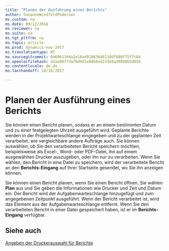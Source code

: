 ```yaml
---
title: "Planen der Ausführung eines Berichts"
author: SusanneWindfeldPedersen
ms.custom: na
ms.date: 09/22/2016
ms.reviewer: na
ms.suite: na
ms.tgt_pltfrm: na
ms.topic: article
ms.prod: dynamics-nav-2017
ms.translationtype: HT
ms.sourcegitcommit: 6b60b1344a1e18ad91863046110df880f75f7c04
ms.openlocfilehash: d3aa98ffdaf6d9d1e88b6ed233e8a38808b5d05b
ms.contentlocale: de-de
ms.lasthandoff: 10/16/2017

---
```

    
# <a name="schedule-a-report-to-run"></a>Planen der Ausführung eines Berichts
Sie können einen Bericht planen, sodass er an einem bestimmten Datum und zu einer festgelegten Uhrzeit ausgeführt wird. Geplante Berichte werden in der Projektwarteschlange eingegeben und zu der geplanten Zeit verarbeitet, wie vergleichbare andere Aufträge auch. Sie können auswählen, ob Sie den verarbeiteten Bericht speichern möchten, beispielsweise als Excel-, Word- oder PDF-Datei, ihn auf einem ausgewählten Drucker auszugeben, oder ihn nur zu verarbeiten. Wenn Sie wählen, den Bericht in eine Datei zu speichern, wird der verarbeitete Bericht an den **Berichts-Eingang** auf Ihrer Startseite gesendet, wo Sie ihn anzeigen können. 

Sie können einen Bericht planen, wenn Sie einen Bericht öffnen. Sie wählen **Plan** aus und Sie geben die Informationen wie Drucker und Zeit und Datum ein. Der Bericht wird der Aufgabenwarteschlange hinzugefügt und zum angegebenen Zeitpunkt ausgeführt. Wenn der Bericht verarbeitet ist, wird das Element aus der Aufgabenwarteschlange entfernt. Wenn Sie den verarbeiteten Bericht in einer Datei gespeichert haben, ist er im **Berichts-Eingang** verfügbar.

## <a name="see-also"></a>Siehe auch
[Angeben der Druckerauswahl für Berichte](ui-specify-printer-selection-reports.md) 

 


